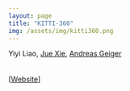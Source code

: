 ```yaml
---
layout: page
title: "KITTI-360"
img: /assets/img/kitti360.png
---
```

Yiyi Liao, [Jue Xie](https://scholar.google.com.hk/citations?user=8B9EaL8AAAAJ&hl=en), [Andreas Geiger](http://www.cvlibs.net/) 
<br/>
<br/>
<br/>
[[Website](http://www.cvlibs.net/datasets/kitti-360/)]
